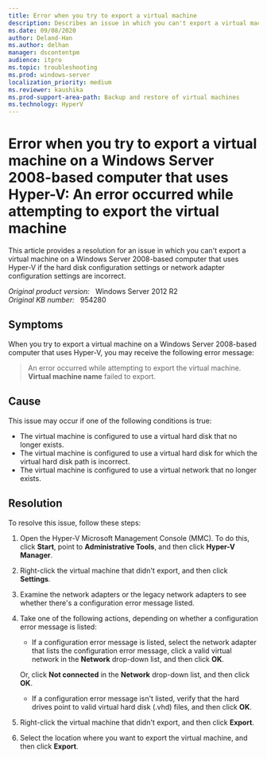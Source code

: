 ```yaml
---
title: Error when you try to export a virtual machine
description: Describes an issue in which you can't export a virtual machine on a Windows Server 2008-based computer that uses Hyper-V if the hard disk configuration settings or network adapter configuration settings are incorrect. Provides a resolution.
ms.date: 09/08/2020
author: Deland-Han
ms.author: delhan
manager: dscontentpm
audience: itpro
ms.topic: troubleshooting
ms.prod: windows-server
localization_priority: medium
ms.reviewer: kaushika
ms.prod-support-area-path: Backup and restore of virtual machines
ms.technology: HyperV
---
```

# Error when you try to export a virtual machine on a Windows Server 2008-based computer that uses Hyper-V: An error occurred while attempting to export the virtual machine

This article provides a resolution for an issue in which you can't export a virtual machine on a Windows Server 2008-based computer that uses Hyper-V if the hard disk configuration settings or network adapter configuration settings are incorrect.

_Original product version:_ &nbsp; Windows Server 2012 R2  
_Original KB number:_ &nbsp; 954280

## Symptoms

When you try to export a virtual machine on a Windows Server 2008-based computer that uses Hyper-V, you may receive the following error message:

> An error occurred while attempting to export the virtual machine.  
 **Virtual machine name** failed to export.

## Cause

This issue may occur if one of the following conditions is true:  

- The virtual machine is configured to use a virtual hard disk that no longer exists.
- The virtual machine is configured to use a virtual hard disk for which the virtual hard disk path is incorrect.
- The virtual machine is configured to use a virtual network that no longer exists.

## Resolution

To resolve this issue, follow these steps:  

1. Open the Hyper-V Microsoft Management Console (MMC). To do this, click **Start**, point to **Administrative Tools**, and then click **Hyper-V Manager**.
2. Right-click the virtual machine that didn't export, and then click **Settings**.
3. Examine the network adapters or the legacy network adapters to see whether there's a configuration error message listed.
4. Take one of the following actions, depending on whether a configuration error message is listed:
    - If a configuration error message is listed, select the network adapter that lists the configuration error message, click a valid virtual network in the **Network** drop-down list, and then click **OK**.

    Or, click **Not connected** in the **Network** drop-down list, and then click **OK**.
    - If a configuration error message isn't listed, verify that the hard drives point to valid virtual hard disk (.vhd) files, and then click **OK**.
5. Right-click the virtual machine that didn't export, and then click **Export**.
6. Select the location where you want to export the virtual machine, and then click **Export**.
